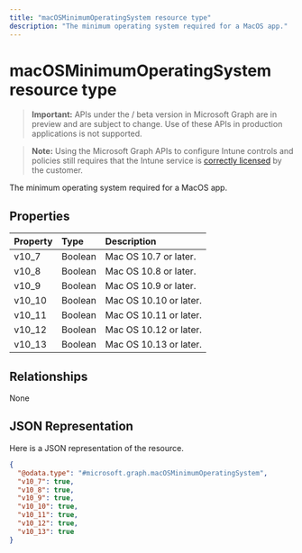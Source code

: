 ```yaml
---
title: "macOSMinimumOperatingSystem resource type"
description: "The minimum operating system required for a MacOS app."
---
```


# macOSMinimumOperatingSystem resource type

> **Important:** APIs under the / beta version in Microsoft Graph are in preview and are subject to change. Use of these APIs in production applications is not supported.

> **Note:** Using the Microsoft Graph APIs to configure Intune controls and policies still requires that the Intune service is [correctly licensed](https://go.microsoft.com/fwlink/?linkid=839381) by the customer.

The minimum operating system required for a MacOS app.
## Properties
|Property|Type|Description|
|:---|:---|:---|
|v10_7|Boolean|Mac OS 10.7 or later.|
|v10_8|Boolean|Mac OS 10.8 or later.|
|v10_9|Boolean|Mac OS 10.9 or later.|
|v10_10|Boolean|Mac OS 10.10 or later.|
|v10_11|Boolean|Mac OS 10.11 or later.|
|v10_12|Boolean|Mac OS 10.12 or later.|
|v10_13|Boolean|Mac OS 10.13 or later.|

## Relationships
None
## JSON Representation
Here is a JSON representation of the resource.
<!-- {
  "blockType": "resource",
  "@odata.type": "microsoft.graph.macOSMinimumOperatingSystem"
}
-->
``` json
{
  "@odata.type": "#microsoft.graph.macOSMinimumOperatingSystem",
  "v10_7": true,
  "v10_8": true,
  "v10_9": true,
  "v10_10": true,
  "v10_11": true,
  "v10_12": true,
  "v10_13": true
}
```





